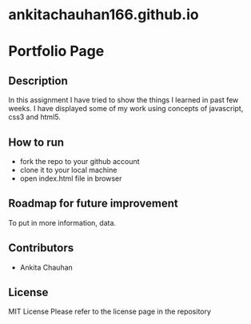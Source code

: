 # ankitachauhan166.github.io

# Portfolio Page
## Description
In this assignment I have tried to show the things I learned in past few weeks. I have displayed some of my work using concepts of javascript, css3 and html5.
## How to run
<ul>
  <li>fork the repo to your github account</li>
  <li>clone it to your local machine</li>
  <li>open index.html file in browser</li>
 </ul>
 
## Roadmap for future improvement
To put in more information, data.
## Contributors
<ul>
  <li>Ankita Chauhan</li>
 </ul>
 
## License
MIT License
Please refer to the license page in the repository
